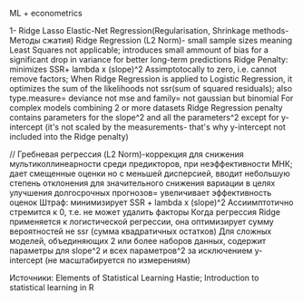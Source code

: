 ML + econometrics

1- Ridge Lasso Elastic-Net Regression(Regularisation, Shrinkage methods- Методы сжатия)
Ridge Regression (L2 Norm)- small sample sizes meaning Least Squares not applicable; introduces small ammount of bias for a significant drop in variance for better long-term predictions
Ridge Penalty: minimizes SSR+ lambda x (slope)^2
Assimptotocally to zero, i.e. cannot remove factors; 
When Ridge Regression is applied to Logistic Regression, it optimizes the sum of the likelihoods not ssr(sum of squared residuals); also type.measure= deviance not mse and family= not gaussian but binomial
For complex models combining 2 or more datasets Ridge Regression penalty contains parameters for the slope^2 and all the parameters^2 except for y-intercept (it's not scaled by the measurements- that's why y-intercept not included into the Ridge penalty)

// Гребневая регрессия (L2 Norm)-коррекция для снижения мультиколлинеарности среди предикторов, при неэффективности МНК; дает смещенные оценки но с меньшей дисперсией, вводит небольшую степень отклонения для значительного снижения вариации в целях улучшения долгосрочных прогнозов= увеличивает эффективность оценок
Штраф: минимизирует SSR + lambda x (slope)^2
Ассиимптотично стремится к 0, т.е. не может удалить факторы
Когда регрессия Ridge применяется к логистической регрессии, она оптимизирует сумму вероятностей не ssr (сумма квадратичных остатков)
Для сложных моделей, объединяющих 2 или более наборов данных, содержит параметры для slope^2 и всех параметров^2 за исключением у-intercept (не масштабируется по измерениям)

Источники: Elements of Statistical Learning Hastie; Introduction to statistical learning in R

